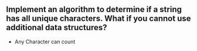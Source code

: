 ## Implement an algorithm to determine if a string has all unique characters. What if you cannot use additional data structures? 

* Any Character can count